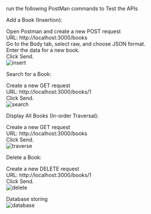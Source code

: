run the following PostMan commands to Test the APIs

Add a Book (Insertion):

Open Postman and create a new POST request                                                                                                                          
URL: http://localhost:3000/books                                                                                                                                    
Go to the Body tab, select raw, and choose JSON format.                                                                                                             
Enter the data for a new book.                                                                                                                                                                                       
Click Send.                                                                                                                                                         
![insert](https://github.com/user-attachments/assets/bcbc6862-c8d9-4139-9e84-906384940902)

Search for a Book:                                                                                                                                                  

Create a new GET request                                                                                                                                            
URL: http://localhost:3000/books/1                                                                                                                                  
Click Send.                                                                                                                                                         
![search](https://github.com/user-attachments/assets/ae4f01cb-60bf-4cd2-83e8-57f2153c9acb)

Display All Books (In-order Traversal):                                                

Create a new GET request                                                                                                                                            
URL: http://localhost:3000/books                                                                                                                                    
Click Send.                                                                                                                                                         
![traverse](https://github.com/user-attachments/assets/e5a15bc8-36b5-43d5-bb0a-38f4ae58f03d)

Delete a Book:                                                                                                                                                      

Create a new DELETE request                                                                                                                                         
URL: http://localhost:3000/books/1                                                                                                                                  
Click Send.                                                                                                                                                         
![delete](https://github.com/user-attachments/assets/bb6d58cb-e809-4345-8937-7671aab872b3)

Database storing                                                                                                                                                    
![database](https://github.com/user-attachments/assets/5f3b34a6-2324-4994-bb31-bf03fd78f1fe)


